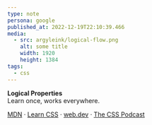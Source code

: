 ```yaml
---
type: note
persona: google
published_at: 2022-12-19T22:10:39.466
media:
  - src: argyleink/logical-flow.png
    alt: some title
    width: 1920
    height: 1384
tags: 
  - css
---
```


**Logical Properties**  
Learn once, works everywhere.
  
[MDN](https://developer.mozilla.org/en-US/docs/Web/CSS/CSS_Logical_Properties) · 
[Learn CSS](https://web.dev/learn/css/logical-properties/) · 
[web.dev](https://web.dev/logical-property-shorthands/) · 
[The CSS Podcast](https://pod.link/thecsspodcast/episode/e2673c5db0efc8cfda5090ac2f11cbd3)